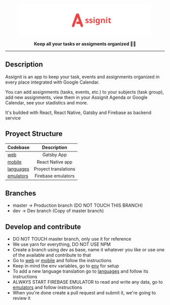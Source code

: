 <a href="https://assignit.vercel.app"><p align="center">
  <img height=100 src="https://raw.githubusercontent.com/jralvarenga/assignit/master/assets/assignit_logo.svg" />
</p></a>

<p align="center">
  <strong>Keep all your tasks or assigments organized 📅💫</strong>
</p>

---

## Description

Assignit is an app to keep your task, events and assignments organized in every place integrated with Google Calendar.

You can add assignments (tasks, events, etc.) to your subjects (task group), add new assignments, view them in your Assignit Agenda or Google Calendar, see your stadistics and more.

It's builded with React, React Native, Gatsby and Firebase as backend service

## Proyect Structure


| Codebase               | Description                |
| :--------------------- | :------------------------: |
| [web](web)             |        Gatsby App          |
| [mobile](mobile)       |     React Native app       |
| [languages](languages)  |     Proyect translations       |
| [emulators](emulators) |    Firebase emulators      |

## Branches

- master -> Production branch (DO NOT TOUCH THIS BRANCH)
- dev -> Dev branch (Copy of master branch)

## Develop and contribute

- DO NOT TOUCH master branch, only use it for reference
- We use yarn for everything, DO NOT USE NPM
- Create a branch using dev as base, name it whatever you like or use one of the available and contribute to that
- Go to [web](web) or [mobile](mobile) and follow the instructions
- Keep in mind the env variables, go to [env](env) for setup
- To add a new language translation go to [languages](languages) and follow its instructions
- ALWAYS START FIREBASE EMULATOR to read and write any data, go to [emulators](emulators) and follow instructions
- When you're done create a pull request and submit it, we're going to review it
